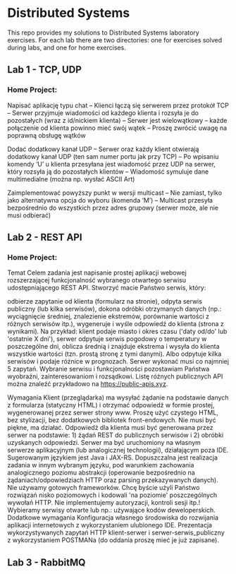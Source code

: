 # Distributed Systems
This repo provides my solutions to Distributed Systems laboratory exercises. 
For each lab there are two directories: one for exercises solved during labs, and one for home exercises.
## Lab 1 - TCP, UDP
### Home Project:
Napisać aplikację typu chat 
– Klienci łączą się serwerem przez protokół
TCP
– Serwer przyjmuje wiadomości od każdego
klienta i rozsyła je do pozostałych (wraz z
id/nickiem klienta)
– Serwer jest wielowątkowy – każde
połączenie od klienta powinno mieć swój
wątek
– Proszę zwrócić uwagę na poprawną obsługę
wątków

Dodać dodatkowy kanał UDP 
– Serwer oraz każdy klient otwierają dodatkowy
kanał UDP (ten sam numer portu jak przy TCP)
– Po wpisaniu komendy ‘U’ u klienta przesyłana
jest wiadomość przez UDP na serwer, który
rozsyła ją do pozostałych klientów
– Wiadomość symuluje dane multimedialne
(można np. wysłać ASCII Art)

Zaimplementować powyższy punkt w wersji
multicast 
– Nie zamiast, tylko jako alternatywna opcja do
wyboru (komenda ‘M’)
– Multicast przesyła bezpośrednio do wszystkich
przez adres grupowy (serwer może, ale nie
musi odbierać)
## Lab 2 - REST API
### Home Project:
Temat
Celem zadania jest napisanie prostej aplikacji webowej rozszerzającej funkcjonalność  wybranego otwartego serwisu udostępniającego REST API. Stworzyć macie Państwo serwis, który:

odbierze zapytanie od klienta (formularz na stronie),
odpyta serwis publiczny (lub kilka serwisów),
dokona odróbki otrzymanych danych (np.: wyciągnięcie średniej, znalezienie ekstremów, porównanie wartości z różnych serwisów itp.),
wygeneruje i wyśle odpowiedź do klienta (strona z wynikami).
Na przykład: klient podaje miasto i okres czasu ('daty od/do' lub 'ostatnie X dni'), serwer odpytuje serwis pogodowy o temperatury w poszczególne dni, oblicza średnią i znajduje ekstrema i wysyła do klienta wszystkie wartości (tzn. prostą stronę z tymi danymi). Albo odpytuje kilka serwisów i podaje różnice w prognozach. Serwer wykonać musi co najmniej 5 zapytań.
Wybranie serwisu i funkcjonalności pozostawiam Państwa wyobraźni, zainteresowaniom i rozsądkowi. Listę różnych publicznych API można znaleźć przykładowo na https://public-apis.xyz.

Wymagania
Klient (przeglądarka) ma wysyłać żądanie na podstawie danych z formularza (statyczny HTML) i otrzymać odpowiedź w formie prostej, wygenerowanej przez serwer strony www. Proszę użyć czystego HTML, bez stylizacji, bez dodatkowych bibliotek front-endowych. Nie musi być piękne, ma działać.
Odpowiedź dla klienta musi być generowana przez serwer na podstawie: 1) żądań REST do publicznych serwisów i 2) obróbki uzyskanych odpowiedzi.
Serwer ma być uruchomiony na własnym serwerze aplikacyjnym (lub analogicznej technologii), działającym poza IDE.
Sugerowanym językiem jest Java i JAX-RS. Dopuszczalna jest realizacja zadania w innym wybranym języku, pod warunkiem zachowania analogicznego poziomu abstrakcji (operowanie bezpośrednio na żądaniach/odpowiedziach HTTP oraz parsing przekazywanych danych).
Nie używamy gotowych frameworków. Chcę byście użyli Państwo rozwiązań nisko poziomowych i kodowali 'na poziomie' poszczególnych wywołań HTTP.
Nie implementujemy autoryzacji, kontroli sesji itp.! Wybieramy serwisy otwarte lub np.: używające kodów deweloperskich.
Dodatkowe wymagania
Konfiguracja własnego środowiska do rozwijania aplikacji internetowych z wykorzystaniem ulubionego IDE.
Prezentacja wykorzystywanych zapytań HTTP klient-serwer i serwer-serwis_publiczny z wykorzystaniem POSTMANa (do oddania proszę mieć je już zapisane).
## Lab 3 - RabbitMQ
